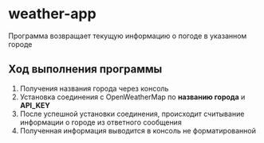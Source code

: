 # weather-app
Программа возвращает текущую информацию о погоде в указанном городе

## Ход выполнения программы
1. Получения названия города через консоль
2. Установка соединения с OpenWeatherMap по __названию города__ и __API_KEY__
3. После успешной установки соединения, происходит считывание информации о городе из ответного сообщения
4. Полученная информация выводится в консоль не форматированной
